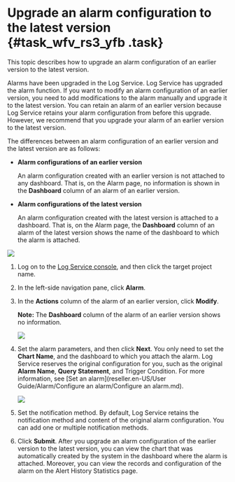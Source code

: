 # Upgrade an alarm configuration to the latest version {#task_wfv_rs3_yfb .task}

This topic describes how to upgrade an alarm configuration of an earlier version to the latest version.

Alarms have been upgraded in the Log Service. Log Service has upgraded the alarm function. If you want to modify an alarm configuration of an earlier version, you need to add modifications to the alarm manually and upgrade it to the latest version. You can retain an alarm of an earlier version because Log Service retains your alarm configuration from before this upgrade. However, we recommend that you upgrade your alarm of an earlier version to the latest version.

The differences between an alarm configuration of an earlier version and the latest version are as follows:

-   **Alarm configurations of an earlier version**

    An alarm configuration created with an earlier version is not attached to any dashboard. That is, on the Alarm page, no information is shown in the **Dashboard** column of an alarm of an earlier version.

-   **Alarm configurations of the latest version**

    An alarm configuration created with the latest version is attached to a dashboard. That is, on the Alarm page, the **Dashboard** column of an alarm of the latest version shows the name of the dashboard to which the alarm is attached.


![](http://static-aliyun-doc.oss-cn-hangzhou.aliyuncs.com/assets/img/65280/155532286833243_en-US.png)

1.  Log on to the [Log Service console](https://partners-intl.console.aliyun.com/#/sls), and then click the target project name. 
2.  In the left-side navigation pane, click **Alarm**. 
3.  In the **Actions** column of the alarm of an earlier version, click **Modify**. 

    **Note:** The **Dashboard** column of the alarm of an earlier version shows no information.

    ![](http://static-aliyun-doc.oss-cn-hangzhou.aliyuncs.com/assets/img/65280/155532286933247_en-US.png)

4.  Set the alarm parameters, and then click **Next**. You only need to set the **Chart Name**, and the dashboard to which you attach the alarm. Log Service reserves the original configuration for you, such as the original **Alarm Name**, **Query Statement**, and Trigger Condition. For more information, see [Set an alarm](reseller.en-US/User Guide/Alarm/Configure an alarm/Configure an alarm.md).

    ![](http://static-aliyun-doc.oss-cn-hangzhou.aliyuncs.com/assets/img/65280/155532286933259_en-US.png)

5.  Set the notification method. By default, Log Service retains the notification method and content of the original alarm configuration. You can add one or multiple notification methods.
6.  Click **Submit**. After you upgrade an alarm configuration of the earlier version to the latest version, you can view the chart that was automatically created by the system in the dashboard where the alarm is attached. Moreover, you can view the records and configuration of the alarm on the Alert History Statistics page.

